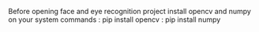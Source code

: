 Before opening face and eye recognition project
install opencv and numpy on your system 
    commands : pip install opencv
              : pip install numpy
